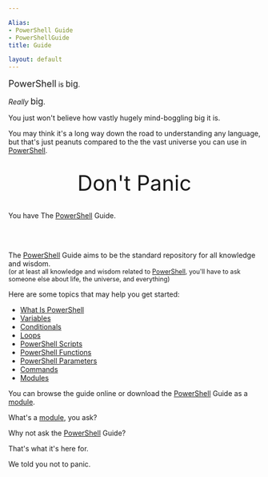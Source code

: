 ```yaml
---

Alias: 
- PowerShell Guide
- PowerShellGuide
title: Guide

layout: default
---
```


<span style='font-size:1.3em'>PowerShell</span> is <span style='font-size:1.2em'>big</span>.

_Really_ <span style='font-size:1.25em'>big</span>.

You just won't believe how vastly hugely mind-boggling big it is.

You may think it's a long way down the road to understanding any language,
but that's just peanuts compared to the the vast universe you can use in [PowerShell](/PowerShell).

<br/>

<div style='text-align:center'>
    <span style='font-size:3em'>
        Don't Panic
    </span>
    <br/>            
    <br/>
</div>


You have The [PowerShell](/PowerShell) Guide.

<br/>
<br/>


The [PowerShell](/PowerShell) Guide aims to be the standard repository for all knowledge and wisdom.
<br/> <span style='font-size:.9em'>(or at least all knowledge and wisdom related to [PowerShell](/PowerShell), you'll have to ask someone else about life, the universe, and everything)</span>

Here are some topics that may help you get started:

* [What Is PowerShell](/PowerShell)
* [Variables](/PowerShell/Variables)
* [Conditionals](/PowerShell/Conditionals)
* [Loops](/PowerShell/Loops)
* [PowerShell Scripts](/PowerShell/Scripts)
* [PowerShell Functions](/PowerShell/Functions)
* [PowerShell Parameters](/PowerShell/Parameters)
* [Commands](/PowerShell/Commands)
* [Modules](/PowerShell/Modules)

You can browse the guide online or download the [PowerShell](/PowerShell) Guide as a [module](/PowerShell/Modules).

What's a [module](/PowerShell/Modules), you ask?

Why not ask the [PowerShell](/PowerShell) Guide?

That's what it's here for.

We told you not to panic.
